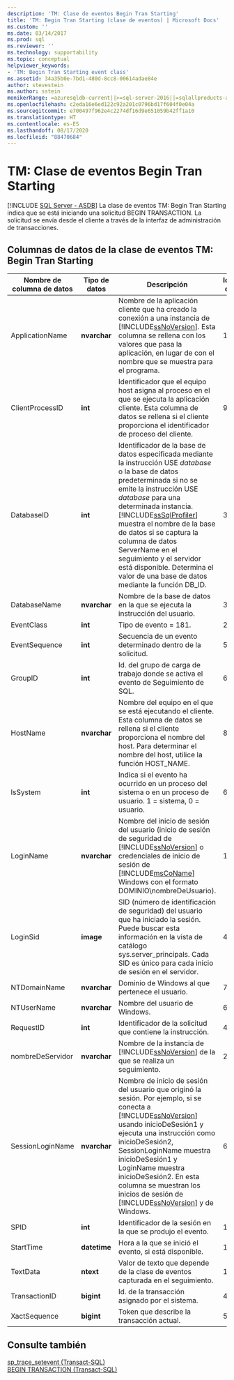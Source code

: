 ```yaml
---
description: 'TM: Clase de eventos Begin Tran Starting'
title: 'TM: Begin Tran Starting (clase de eventos) | Microsoft Docs'
ms.custom: ''
ms.date: 03/14/2017
ms.prod: sql
ms.reviewer: ''
ms.technology: supportability
ms.topic: conceptual
helpviewer_keywords:
- 'TM: Begin Tran Starting event class'
ms.assetid: 34a35b0e-7bd1-480d-8cc8-00614adae84e
author: stevestein
ms.author: sstein
monikerRange: =azuresqldb-current||>=sql-server-2016||=sqlallproducts-allversions||>=sql-server-linux-2017||=azuresqldb-mi-current
ms.openlocfilehash: c2eda16e6ed122c92a201c0796bd17f604f0e04a
ms.sourcegitcommit: e700497f962e4c2274df16d9e651059b42ff1a10
ms.translationtype: HT
ms.contentlocale: es-ES
ms.lasthandoff: 08/17/2020
ms.locfileid: "88470684"
---
```

# <a name="tm-begin-tran-starting-event-class"></a>TM: Clase de eventos Begin Tran Starting
[!INCLUDE [SQL Server - ASDB](../../includes/applies-to-version/sql-asdb.md)]
  La clase de eventos TM: Begin Tran Starting indica que se está iniciando una solicitud BEGIN TRANSACTION. La solicitud se envía desde el cliente a través de la interfaz de administración de transacciones.  
  
## <a name="tm-begin-tran-starting-event-class-data-columns"></a>Columnas de datos de la clase de eventos TM: Begin Tran Starting  
  
|Nombre de columna de datos|Tipo de datos|Descripción|Identificador de columna|Filtrable|  
|----------------------|---------------|-----------------|---------------|----------------|  
|ApplicationName|**nvarchar**|Nombre de la aplicación cliente que ha creado la conexión a una instancia de [!INCLUDE[ssNoVersion](../../includes/ssnoversion-md.md)]. Esta columna se rellena con los valores que pasa la aplicación, en lugar de con el nombre que se muestra para el programa.|10|Sí|  
|ClientProcessID|**int**|Identificador que el equipo host asigna al proceso en el que se ejecuta la aplicación cliente. Esta columna de datos se rellena si el cliente proporciona el identificador de proceso del cliente.|9|Sí|  
|DatabaseID|**int**|Identificador de la base de datos especificada mediante la instrucción USE *database* o la base de datos predeterminada si no se emite la instrucción USE *database* para una determinada instancia. [!INCLUDE[ssSqlProfiler](../../includes/sssqlprofiler-md.md)] muestra el nombre de la base de datos si se captura la columna de datos ServerName en el seguimiento y el servidor está disponible. Determina el valor de una base de datos mediante la función DB_ID.|3|Sí|  
|DatabaseName|**nvarchar**|Nombre de la base de datos en la que se ejecuta la instrucción del usuario.|35|Sí|  
|EventClass|**int**|Tipo de evento = 181.|27|No|  
|EventSequence|**int**|Secuencia de un evento determinado dentro de la solicitud.|51|No|  
|GroupID|**int**|Id. del grupo de carga de trabajo donde se activa el evento de Seguimiento de SQL.|66|Sí|  
|HostName|**nvarchar**|Nombre del equipo en el que se está ejecutando el cliente. Esta columna de datos se rellena si el cliente proporciona el nombre del host. Para determinar el nombre del host, utilice la función HOST_NAME.|8|Sí|  
|IsSystem|**int**|Indica si el evento ha ocurrido en un proceso del sistema o en un proceso de usuario. 1 = sistema, 0 = usuario.|60|Sí|  
|LoginName|**nvarchar**|Nombre del inicio de sesión del usuario (inicio de sesión de seguridad de [!INCLUDE[ssNoVersion](../../includes/ssnoversion-md.md)] o credenciales de inicio de sesión de [!INCLUDE[msCoName](../../includes/msconame-md.md)] Windows con el formato DOMINIO\nombreDeUsuario).|11|Sí|  
|LoginSid|**image**|SID (número de identificación de seguridad) del usuario que ha iniciado la sesión. Puede buscar esta información en la vista de catálogo sys.server_principals. Cada SID es único para cada inicio de sesión en el servidor.|41|Sí|  
|NTDomainName|**nvarchar**|Dominio de Windows al que pertenece el usuario.|7|Sí|  
|NTUserName|**nvarchar**|Nombre del usuario de Windows.|6|Sí|  
|RequestID|**int**|Identificador de la solicitud que contiene la instrucción.|49|Sí|  
|nombreDeServidor|**nvarchar**|Nombre de la instancia de [!INCLUDE[ssNoVersion](../../includes/ssnoversion-md.md)] de la que se realiza un seguimiento.|26|No|  
|SessionLoginName|**nvarchar**|Nombre de inicio de sesión del usuario que originó la sesión. Por ejemplo, si se conecta a [!INCLUDE[ssNoVersion](../../includes/ssnoversion-md.md)] usando inicioDeSesión1 y ejecuta una instrucción como inicioDeSesión2, SessionLoginName muestra inicioDeSesión1 y LoginName muestra inicioDeSesión2. En esta columna se muestran los inicios de sesión de [!INCLUDE[ssNoVersion](../../includes/ssnoversion-md.md)] y de Windows.|64|Sí|  
|SPID|**int**|Identificador de la sesión en la que se produjo el evento.|12|Sí|  
|StartTime|**datetime**|Hora a la que se inició el evento, si está disponible.|14|Sí|  
|TextData|**ntext**|Valor de texto que depende de la clase de eventos capturada en el seguimiento.|1|Sí|  
|TransactionID|**bigint**|Id. de la transacción asignado por el sistema.|4|Sí|  
|XactSequence|**bigint**|Token que describe la transacción actual.|50|Sí|  
  
## <a name="see-also"></a>Consulte también  
 [sp_trace_setevent &#40;Transact-SQL&#41;](../../relational-databases/system-stored-procedures/sp-trace-setevent-transact-sql.md)   
 [BEGIN TRANSACTION &#40;Transact-SQL&#41;](../../t-sql/language-elements/begin-transaction-transact-sql.md)  
  
  
